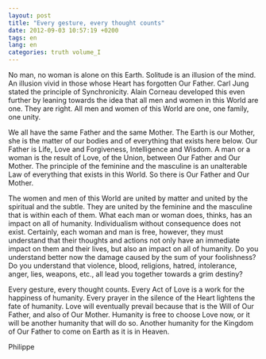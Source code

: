 ```yaml
---
layout: post
title: "Every gesture, every thought counts"
date: 2012-09-03 10:57:19 +0200
tags: en
lang: en
categories: truth volume_I
---
```

No man, no woman is alone on this Earth. Solitude is an illusion of the mind. An illusion vivid in those whose Heart has forgotten Our Father. Carl Jung stated the principle of Synchronicity. Alain Corneau developed this even further by leaning towards the idea that all men and women in this World are one. They are right. All men and women of this World are one, one family, one unity.

We all have the same Father and the same Mother. The Earth is our Mother, she is the matter of our bodies and of everything that exists here below. Our Father is Life, Love and Forgiveness, Intelligence and Wisdom. A man or a woman is the result of Love, of the Union, between Our Father and Our Mother. The principle of the feminine and the masculine is an unalterable Law of everything that exists in this World. So there is Our Father and Our Mother.

The women and men of this World are united by matter and united by the spiritual and the subtle. They are united by the feminine and the masculine that is within each of them. What each man or woman does, thinks, has an impact on all of humanity. Individualism without consequence does not exist. Certainly, each woman and man is free, however, they must understand that their thoughts and actions not only have an immediate impact on them and their lives, but also an impact on all of humanity. Do you understand better now the damage caused by the sum of your foolishness? Do you understand that violence, blood, religions, hatred, intolerance, anger, lies, weapons, etc., all lead you together towards a grim destiny?

Every gesture, every thought counts. Every Act of Love is a work for the happiness of humanity. Every prayer in the silence of the Heart lightens the fate of humanity. Love will eventually prevail because that is the Will of Our Father, and also of Our Mother. Humanity is free to choose Love now, or it will be another humanity that will do so. Another humanity for the Kingdom of Our Father to come on Earth as it is in Heaven.

Philippe

<!--
This work is licensed under the terms of the Creative Commons Attribution - NonCommercial 4.0 International License.
-->
